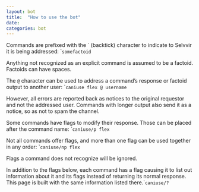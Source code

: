 ```yaml
---
layout: bot
title:  "How to use the bot"
date: 
categories: bot
---
```


Commands are prefixed with the \` (backtick) character to indicate to Selvvir it is being addressed: \``somefactoid`

Anything not recognized as an explicit command is assumed to be a factoid. Factoids can have spaces.

The `@` character can be used to address a command’s response or factoid output to another user: \``caniuse flex @ username`

However, all errors are reported back as notices to the original requestor and not the addressed user. Commands with longer output also send it as a notice, so as not to spam the channel.

Some commands have flags to modify their response. Those can be placed after the command name: \``caniuse/p flex`

Not all commands offer flags, and more than one flag can be used together in any order: \``caniuse/np flex`

Flags a command does not recognize will be ignored.

In addition to the flags below, each command has a flag causing it to list out information about it and its flags instead of returning its normal response. This page is built with the same information listed there.\``caniuse/?`